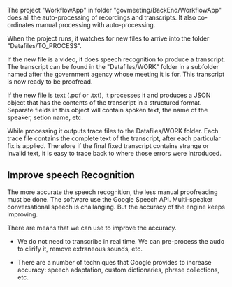 
The  project "WorkflowApp" in folder "govmeeting/BackEnd/WorkflowApp" does all the auto-processing of recordings and transcripts.
It also co-ordinates manual processing with auto-processing.

When the project runs, it watches for new files to arrive into the folder "Datafiles/TO_PROCESS".

If the new file is a video,
it does speech recognition to produce a transcript. The transcript can be found in the "Datafiles/WORK" folder in a subfolder named after
the government agency whose meeting it is for. This transcript is
now ready to be proofread.

If the new file is text (.pdf or .txt), it processes it and
produces a JSON object that has the contents of the transcript in a structured format.
Separate fields in this object will contain spoken text, the name of the speaker, setion name, etc.

While processing it outputs trace files to the Datafiles/WORK folder. Each trace file contains the complete text of the transcript, after each particular fix is applied.
Therefore if the final fixed transcript contains strange or invalid text, it is easy to trace
back to where those errors were introduced.

## Improve speech Recognition


The more accurate the speech recognition, the less manual proofreading must be done.
The software use the Google Speech API. Multi-speaker conversational speech is challanging.
But the accuracy of the engine keeps improving.

There are means that we can use to improve the accuracy.

* We do not need to transcribe in real time. We can pre-process the audo to clirify it, remove extraneous sounds, etc.

*  There are a number of techniques that Google provides to increase accuracy:
  speech adaptation, custom dictionaries, phrase collections, etc.


